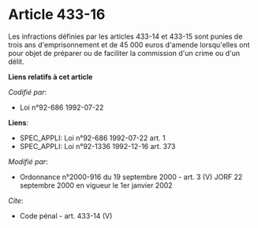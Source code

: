 # Article 433-16

Les infractions définies par les articles 433-14 et 433-15 sont punies de trois ans d'emprisonnement et de 45 000 euros
d'amende lorsqu'elles ont pour objet de préparer ou de faciliter la commission d'un crime ou d'un délit.

**Liens relatifs à cet article**

_Codifié par_:

  - Loi n°92-686 1992-07-22

**Liens**:

  - SPEC_APPLI: Loi n°92-686 1992-07-22 art. 1
  - SPEC_APPLI: Loi n°92-1336 1992-12-16 art. 373

_Modifié par_:

  - Ordonnance n°2000-916 du 19 septembre 2000 - art. 3 (V) JORF 22 septembre 2000 en vigueur le 1er janvier 2002

_Cite_:

  - Code pénal - art. 433-14 (V)
